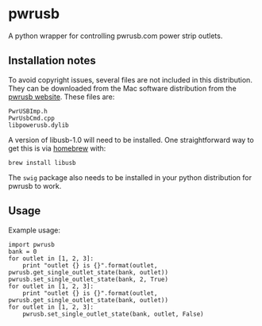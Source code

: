 
# pwrusb

A python wrapper for controlling pwrusb.com power strip outlets.

## Installation notes

To avoid copyright issues, several files are not included in this distribution.  They can be downloaded from the Mac software distribution from the [pwrusb website](http://www.pwrusb.com/downloads.html).  These files are:
    
    PwrUSBImp.h
    PwrUsbCmd.cpp
    libpowerusb.dylib

A version of libusb-1.0 will need to be installed.  One straightforward way to get this is via [homebrew](http://brew.sh/) with:

    brew install libusb
    
The `swig` package also needs to be installed in your python distribution for pwrusb to work.

## Usage

Example usage:

    import pwrusb
    bank = 0
    for outlet in [1, 2, 3]:
        print "outlet {} is {}".format(outlet, pwrusb.get_single_outlet_state(bank, outlet))
    pwrusb.set_single_outlet_state(bank, 2, True)
    for outlet in [1, 2, 3]:
        print "outlet {} is {}".format(outlet, pwrusb.get_single_outlet_state(bank, outlet))
    for outlet in [1, 2, 3]:
        pwrusb.set_single_outlet_state(bank, outlet, False)

